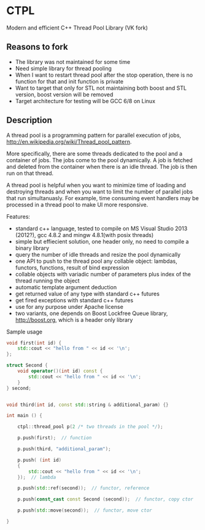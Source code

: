 # CTPL

Modern and efficient C++ Thread Pool Library (VK fork)


## Reasons to fork

* The library was not maintained for some time
* Need simple library for thread pooling
* When I want to restart thread pool after the stop operation, there is no function for that and init function is private
* Want to target that only for STL not maintaining both boost and STL version, boost version will be removed
* Target architecture for testing will be GCC 6/8 on Linux

## Description

A thread pool is a programming pattern for parallel execution of jobs, http://en.wikipedia.org/wiki/Thread_pool_pattern.

More specifically, there are some threads dedicated to the pool and a container of jobs. The jobs come to the pool dynamically. A job is fetched and deleted from the container when there is an idle thread. The job is then run on that thread.

A thread pool is helpful when you want to minimize time of loading and destroying threads and when you want to limit the number of parallel jobs that run simultanuasly. For example, time consuming event handlers may be processed in a thread pool to make UI more responsive.

Features:
- standard c++ language, tested to compile on MS Visual Studio 2013 (2012?), gcc 4.8.2 and mingw 4.8.1(with posix threads)
- simple but effiecient solution, one header only, no need to compile a binary library
- query the number of idle threads and resize the pool dynamically
- one API to push to the thread pool any collable object: lambdas, functors, functions, result of bind expression
- collable objects with variadic number of parameters plus index of the thread running the object
- automatic template argument deduction
- get returned value of any type with standard c++ futures
- get fired exceptions with standard c++ futures
- use for any purpose under Apache license
- two variants, one depends on Boost Lockfree Queue library, http://boost.org, which is a header only library


Sample usage



```c++
void first(int id) {
    std::cout << "hello from " << id << '\n';
};

struct Second {
    void operator()(int id) const {
        std::cout << "hello from " << id << '\n';
    }
} second;


void third(int id, const std::string & additional_param) {}

int main () {

    ctpl::thread_pool p(2 /* two threads in the pool */);

    p.push(first);  // function

    p.push(third, "additional_param");

    p.push( (int id)
    {
        std::cout << "hello from " << id << '\n';
    });  // lambda

    p.push(std::ref(second));  // functor, reference

    p.push(const_cast const Second (second));  // functor, copy ctor

    p.push(std::move(second));  // functor, move ctor

}
```
